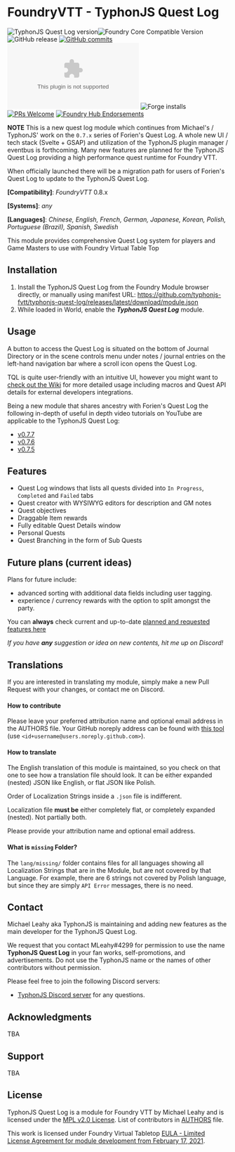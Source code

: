 # FoundryVTT - TyphonJS Quest Log

<img title="TyphonJS Quest Log version" src="https://img.shields.io/badge/dynamic/json?url=https://raw.githubusercontent.com/typhonjs-fvtt/typhonjs-quest-log/master/module.json&label=TyphonJS%27s+Quest+Log+version&query=version&style=flat-square&color=success">![Foundry Core Compatible Version](https://img.shields.io/badge/dynamic/json.svg?url=https%3A%2F%2Fraw.githubusercontent.com%2Ftyphonjs-fvtt%2Ftyphonjs-quest-log%2Fmaster%2Fmodule.json&label=Foundry%20Version&query=$.compatibleCoreVersion&colorB=orange)
![GitHub release](https://img.shields.io/github/release-date/typhonjs-fvtt/typhonjs-quest-log)
[![GitHub commits](https://img.shields.io/github/commits-since/typhonjs-fvtt/typhonjs-quest-log/latest)](https://github.com/typhonjs-fvtt/typhonjs-quest-log/commits/)
![the latest version zip](https://img.shields.io/github/downloads/typhonjs-fvtt/typhonjs-quest-log/latest/module.zip)
![Forge installs](https://img.shields.io/badge/dynamic/json?label=Forge%20Installs&query=package.installs&suffix=%25&url=https%3A%2F%2Fforge-vtt.com%2Fapi%2Fbazaar%2Fpackage%2Ftyphonjs-quest-log)
[![PRs Welcome](https://img.shields.io/badge/PRs-welcome-brightgreen.svg?style=flat-square)](http://makeapullrequest.com)
[![Foundry Hub Endorsements](https://img.shields.io/endpoint?logoColor=white&url=https%3A%2F%2Fwww.foundryvtt-hub.com%2Fwp-json%2Fhubapi%2Fv1%2Fpackage%2Ftyphonjs-quest-log%2Fshield%2Fendorsements)](https://www.foundryvtt-hub.com/package/typhonjs-quest-log/)

**NOTE** This is a new quest log module which continues from Michael's / TyphonJS' work on the `0.7.x` series of 
Forien's Quest Log. A whole new UI / tech stack (Svelte + GSAP) and utilization of the TyphonJS plugin manager / 
eventbus is forthcoming. Many new features are planned for the TyphonJS Quest Log providing a high performance 
quest runtime for Foundry VTT.

When officially launched there will be a migration path for users of Forien's Quest Log to update to the TyphonJS Quest
Log.

**[Compatibility]**: _FoundryVTT_ 0.8.x

**[Systems]**: _any_

**[Languages]**: _Chinese, English, French, German, Japanese, Korean, Polish, Portuguese (Brazil), Spanish, Swedish_

This module provides comprehensive Quest Log system for players and Game Masters to use with Foundry Virtual Table Top

## Installation

1. Install the TyphonJS Quest Log from the Foundry Module browser directly, or manually using manifest URL: https://github.com/typhonjs-fvtt/typhonjs-quest-log/releases/latest/download/module.json
2. While loaded in World, enable the **_TyphonJS Quest Log_** module.

## Usage

A button to access the Quest Log is situated on the bottom of Journal Directory or in the scene controls menu under notes / journal entries on the left-hand navigation bar where a scroll icon opens the Quest Log.

TQL is quite user-friendly with an intuitive UI, however you might want to [check out the Wiki](https://github.com/typhonjs-fvtt/typhonjs-quest-log/wiki) for more detailed usage including macros and Quest API details for external developers integrations. 

Being a new module that shares ancestry with Forien's Quest Log the following in-depth of useful in depth video tutorials on YouTube are applicable to the TyphonJS Quest Log:
- [v0.7.7](https://youtu.be/lfSYJXVQAcE)
- [v0.7.6](https://youtu.be/Dn2iprrcPpY)
- [v0.7.5](https://youtu.be/cakE2a9MedM)

## Features

- Quest Log windows that lists all quests divided into `In Progress`, `Completed` and `Failed` tabs
- Quest creator with WYSIWYG editors for description and GM notes
- Quest objectives
- Draggable Item rewards
- Fully editable Quest Details window
- Personal Quests
- Quest Branching in the form of Sub Quests

## Future plans (current ideas)

Plans for future include:

- advanced sorting with additional data fields including user tagging.
- experience / currency rewards with the option to split amongst the party.

You can **always** check current and up-to-date [planned and requested features here](https://github.com/typhonjs-fvtt/typhonjs-quest-log/issues?q=is%3Aopen+is%3Aissue+label%3Aenhancement)

_If you have **any** suggestion or idea on new contents, hit me up on Discord!_

## Translations

If you are interested in translating my module, simply make a new Pull Request with your changes, or contact me on Discord.

#### How to contribute

Please leave your preferred attribution name and optional email address in the AUTHORS file. Your GitHub noreply address can be found with [this tool](https://caius.github.io/github_id/) (use `<id+username@users.noreply.github.com>`).

#### How to translate

The English translation of this module is maintained, so you check on that one to see how a translation file should look. It can be either expanded (nested) JSON like English, or flat JSON like Polish.

Order of Localization Strings inside a `.json` file is indifferent.

Localization file **must be** either completely flat, or completely expanded (nested). Not partially both.

Please provide your attribution name and optional email address.

#### What is `missing` Folder?

The `lang/missing/` folder contains files for all languages showing all Localization Strings that are in the Module, but are not covered by that Language. For example, there are 6 strings not covered by Polish language, but since they are simply `API Error` messages, there is no need.

## Contact

Michael Leahy aka TyphonJS is maintaining and adding new features as the main developer for the TyphonJS Quest Log.

We request that you contact MLeahy#4299 for permission to use the name **TyphonJS Quest Log** in your fan works, self-promotions, and advertisements. Do not use the TyphonJS name or the names of other contributors without permission.

Please feel free to join the following Discord servers:
- [TyphonJS Discord server](https://discord.gg/mnbgN8f) for any questions.

## Acknowledgments

TBA

## Support

TBA

## License

TyphonJS Quest Log is a module for Foundry VTT by Michael Leahy and is licensed under the [MPL v2.0 License](https://github.com/typhonjs-fvtt/typhonjs-quest-log/blob/master/LICENSE). List of contributors in [AUTHORS](https://github.com/typhonjs-fvtt/typhonjs-quest-log/blob/master/AUTHORS) file.

This work is licensed under Foundry Virtual Tabletop [EULA - Limited License Agreement for module development from February 17, 2021](https://foundryvtt.com/article/license/).
